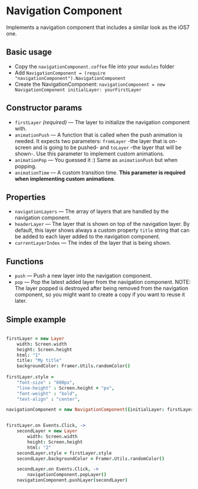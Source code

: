 # Navigation Component

Implements a navigation component that includes a similar look as the iOS7 one.

## Basic usage

- Copy the `navigationComponent.coffee` file into your `modules` folder
- Add `NavigationComponent = (require "navigationComponent").NavigationComponent`
- Create the NavigationComponent: `navigationComponent = new NavigationComponent
	initialLayer: yourFirstLayer`

## Constructor params

- `firstLayer` _(required)_ — The layer to initialize the navigation component with.
- `animationPush` — A function that is called when the push animation is needed. It expects two parameters: `fromLayer` -the layer that is on-screen and is going to be pushed- and `toLayer` -the layer that will be shown-. Use this parameter to implement custom animations.
- `animationPop` — You guessed it :) Same as `animationPush` but when popping.
- `animationTime` — A custom transition time. **This parameter is required when implementing custom animations**.

## Properties

- `navigationLayers` — The array of layers that are handled by the navigation component.
- `headerLayer` — The layer that is shown on top of the navigation layer. By default, this layer shows always a custom property `title` string that can be added to each layer added to the navigation component.
- `currentLayerIndex` — The index of the layer that is being shown.

## Functions

- `push` — Push a new layer into the navigation component.
- `pop` — Pop the latest added layer from the navigation component. NOTE: The layer popped is destroyed after being removed from the navigation component, so you might want to create a copy if you want to reuse it later.

## Simple example

```coffee
	
firstLayer = new Layer
	width: Screen.width
	height: Screen.height
	html: "1"
	title: "My title"
	backgroundColor: Framer.Utils.randomColor()
	
firstLayer.style =
	"font-size" : "600px",
	"line-height" : Screen.height + "px",
	"font-weight" : "bold",
	"text-align" : "center",

navigationComponent = new NavigationComponent({initialLayer: firstLayer})


firstLayer.on Events.Click, ->
	secondLayer = new Layer
		width: Screen.width
		height: Screen.height
		html: "2"
	secondLayer.style = firstLayer.style
	secondLayer.backgroundColor = Framer.Utils.randomColor()

	secondLayer.on Events.Click, ->
		navigationComponent.popLayer()
	navigationComponent.pushLayer(secondLayer)
```